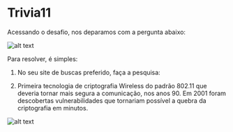 # Trivia11
Acessando o desafio, nos deparamos com a pergunta abaixo:

![alt text](https://raw.githubusercontent.com/allvesz/ctf_writeups/master/img/trivia11.png)

Para resolver, é simples:

1. No seu site de buscas preferido, faça a pesquisa: 

2. Primeira tecnologia de criptografia Wireless do padrão 802.11 que deveria tornar mais segura a comunicação, nos anos 90. Em 2001 foram descobertas vulnerabilidades que tornariam possível a quebra da criptografia em minutos.

![alt text](https://raw.githubusercontent.com/allvesz/ctf_writeups/master/img/trivia11-1.png)
